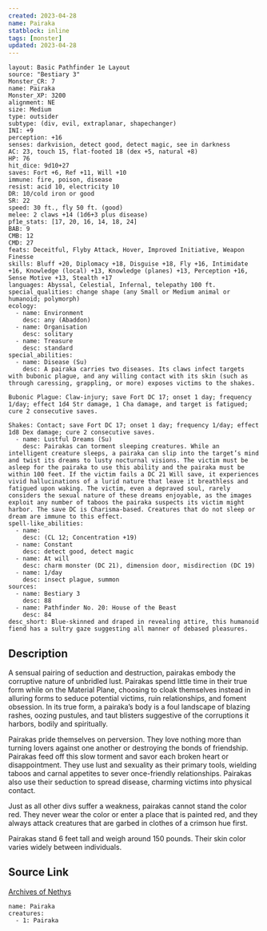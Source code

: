 ```yaml
---
created: 2023-04-28
name: Pairaka
statblock: inline
tags: [monster]
updated: 2023-04-28
---
```

```statblock
layout: Basic Pathfinder 1e Layout
source: "Bestiary 3"
Monster_CR: 7
name: Pairaka
Monster_XP: 3200
alignment: NE
size: Medium
type: outsider
subtype: (div, evil, extraplanar, shapechanger)
INI: +9
perception: +16
senses: darkvision, detect good, detect magic, see in darkness
AC: 23, touch 15, flat-footed 18 (dex +5, natural +8)
HP: 76
hit_dice: 9d10+27
saves: Fort +6, Ref +11, Will +10
immune: fire, poison, disease
resist: acid 10, electricity 10
DR: 10/cold iron or good
SR: 22
speed: 30 ft., fly 50 ft. (good)
melee: 2 claws +14 (1d6+3 plus disease)
pf1e_stats: [17, 20, 16, 14, 18, 24]
BAB: 9
CMB: 12
CMD: 27
feats: Deceitful, Flyby Attack, Hover, Improved Initiative, Weapon Finesse
skills: Bluff +20, Diplomacy +18, Disguise +18, Fly +16, Intimidate +16, Knowledge (local) +13, Knowledge (planes) +13, Perception +16, Sense Motive +13, Stealth +17
languages: Abyssal, Celestial, Infernal, telepathy 100 ft.
special_qualities: change shape (any Small or Medium animal or humanoid; polymorph)
ecology:
  - name: Environment
    desc: any (Abaddon)
  - name: Organisation
    desc: solitary
  - name: Treasure
    desc: standard
special_abilities:
  - name: Disease (Su)
    desc: A pairaka carries two diseases. Its claws infect targets with bubonic plague, and any willing contact with its skin (such as through caressing, grappling, or more) exposes victims to the shakes.

Bubonic Plague: Claw-injury; save Fort DC 17; onset 1 day; frequency 1/day; effect 1d4 Str damage, 1 Cha damage, and target is fatigued; cure 2 consecutive saves.

Shakes: Contact; save Fort DC 17; onset 1 day; frequency 1/day; effect 1d8 Dex damage; cure 2 consecutive saves.
  - name: Lustful Dreams (Su)
    desc: Pairakas can torment sleeping creatures. While an intelligent creature sleeps, a pairaka can slip into the target’s mind and twist its dreams to lusty nocturnal visions. The victim must be asleep for the pairaka to use this ability and the pairaka must be within 100 feet. If the victim fails a DC 21 Will save, it experiences vivid hallucinations of a lurid nature that leave it breathless and fatigued upon waking. The victim, even a depraved soul, rarely considers the sexual nature of these dreams enjoyable, as the images exploit any number of taboos the pairaka suspects its victim might harbor. The save DC is Charisma-based. Creatures that do not sleep or dream are immune to this effect.
spell-like_abilities:
  - name:
    desc: (CL 12; Concentration +19)
  - name: Constant
    desc: detect good, detect magic
  - name: At will
    desc: charm monster (DC 21), dimension door, misdirection (DC 19)
  - name: 1/day
    desc: insect plague, summon
sources:
  - name: Bestiary 3
    desc: 88
  - name: Pathfinder No. 20: House of the Beast
    desc: 84
desc_short: Blue-skinned and draped in revealing attire, this humanoid fiend has a sultry gaze suggesting all manner of debased pleasures.
```
## Description
A sensual pairing of seduction and destruction, pairakas embody the corruptive nature of unbridled lust. Pairakas spend little time in their true form while on the Material Plane, choosing to cloak themselves instead in alluring forms to seduce potential victims, ruin relationships, and foment obsession. In its true form, a pairaka’s body is a foul landscape of blazing rashes, oozing pustules, and taut blisters suggestive of the corruptions it harbors, bodily and spiritually.

Pairakas pride themselves on perversion. They love nothing more than turning lovers against one another or destroying the bonds of friendship. Pairakas feed off this slow torment and savor each broken heart or disappointment. They use lust and sexuality as their primary tools, wielding taboos and carnal appetites to sever once-friendly relationships. Pairakas also use their seduction to spread disease, charming victims into physical contact.

Just as all other divs suffer a weakness, pairakas cannot stand the color red. They never wear the color or enter a place that is painted red, and they always attack creatures that are garbed in clothes of a crimson hue first.

Pairakas stand 6 feet tall and weigh around 150 pounds. Their skin color varies widely between individuals.
## Source Link
[Archives of Nethys](https://aonprd.com/MonsterDisplay.aspx?ItemName=Pairaka)
```encounter-table
name: Pairaka
creatures:
  - 1: Pairaka
```
